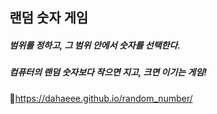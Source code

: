 ## 랜덤 숫자 게임 
##### 범위를 정하고, 그 범위 안에서 숫자를 선택한다. 
##### 컴퓨터의 랜덤 숫자보다 작으면 지고, 크면 이기는 게임!
🔗https://dahaeee.github.io/random_number/
